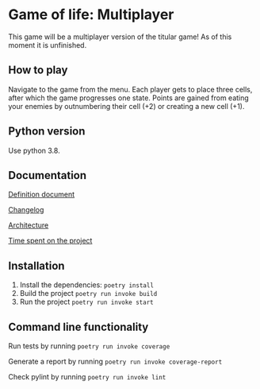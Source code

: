 # Game of life: Multiplayer
This game will be a multiplayer version of the titular game! As of this moment it is unfinished.

## How to play
Navigate to the game from the menu. Each player gets to place three cells, after which the game progresses one state. Points are gained from eating your enemies by outnumbering their cell (+2) or creating a new cell (+1).

## Python version 
Use python 3.8.

## Documentation
[Definition document](./documentation/definition.md) 


[Changelog](./documentation/changelog.md)


[Architecture](./documentation/architecture.md)


[Time spent on the project](./documentation/hours-spent.md)


## Installation

1. Install the dependencies:
`poetry install`
2. Build the project
`poetry run invoke build`
3. Run the project
`poetry run invoke start`

## Command line functionality
Run tests by running `poetry run invoke coverage`

Generate a report by running `poetry run invoke coverage-report`

Check pylint by running `poetry run invoke lint`
